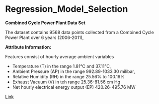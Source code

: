 # Regression_Model_Selection

**Combined Cycle Power Plant Data Set**

The dataset contains 9568 data points collected from a Combined Cycle Power Plant over 6 years (2006-2011),

**Attribute Information:**

Features consist of hourly average ambient variables

  * Temperature (T) in the range 1.81°C and 37.11°C,
  * Ambient Pressure (AP) in the range 992.89-1033.30 milibar,
  * Relative Humidity (RH) in the range 25.56% to 100.16%
  * Exhaust Vacuum (V) in teh range 25.36-81.56 cm Hg
  * Net hourly electrical energy output (EP) 420.26-495.76 MW

  [Link](https://archive.ics.uci.edu/ml/datasets/combined+cycle+power+plant)
